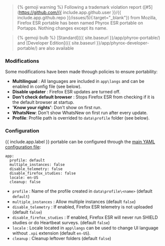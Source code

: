 > {% gemoji warning %} Following a trademark violation report ([#5](https://github.com/{{ include.app.github.user }}/{{ include.app.github.repo }}/issues/5){:target="_blank"}) from Mozilla, Firefox ESR portable has been named Phyrox ESR portable on Portapps. Nothing changes except its name.

> {% gemoji bulb %} [Standard]({{ site.baseurl }}/app/phyrox-portable/) and [Developer Edition]({{ site.baseurl }}/app/phyrox-developer-portable/) are also available

### Modifications

Some modifications have been made through policies to ensure portability:

* **Multilingual** : All languages are included in `app\langs` and can be enabled in config file (see below).
* **Disable updater** : Firefox ESR updates are turned off.
* **Don't check default browser** : Stops Firefox ESR from checking if it is the default browser at startup.
* **'Know your rights'**:  Don't show on first run.
* **WhatsNew**: Don't show WhatsNew on first run after every update.
* **Profile**: Profile path is overrided to `data\profile` folder (see below).

### Configuration

{{ include.app.label }} portable can be configured through the [main YAML configuration file](/doc/configuration/):

<div class="language-yml highlighter-rouge"><div class="highlight"><pre class="highlight"><code>app:
  profile: default
  multiple_instances: false
  disable_telemetry: false
  disable_firefox_studies: false
  locale: en-US
  cleanup: false
</code></pre></div></div>

* `profile` : Name of the profile created in `data\profile\<name>` (default `default`)
* `multiple_instances` : Allow multiple instances (default `false`)
* `disable_telemetry` : If enabled, Firefox ESR telemetry is not uploaded (default `false`)
* `disable_firefox_studies` : If enabled, Firefox ESR will never run SHIELD studies or do Heartbeat surveys. (default `false`)
* `locale` : Locale located in `app\langs` can be used to change UI language without `.xpi` extension (default `en-US`).
* `cleanup` : Cleanup leftover folders (default `false`)
